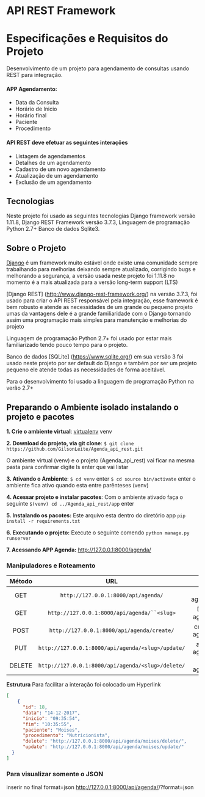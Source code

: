 # API REST Framework

# Especificações e Requisitos do Projeto
Desenvolvimento de um projeto para agendamento de consultas usando REST para integração.

#### APP Agendamento:
- Data da Consulta
- Horário de Inicio
- Horário final
- Paciente
- Procedimento

#### API REST deve efetuar as seguintes interações
- Listagem de agendamentos
- Detalhes de um agendamento
- Cadastro de um novo agendamento
- Atualização de um agendamento
- Exclusão de um agendamento


## Tecnologias
Neste projeto foi usado as seguintes tecnologias
Django framework versão 1.11.8,
Django REST Framework versão 3.7.3,
Linguagem de programação Python 2.7+
Banco de dados Sqlite3.

## Sobre o Projeto
[Django](https://www.djangoproject.com/) é um framework muito estável onde existe uma comunidade sempre trabalhando para melhorias
deixando sempre atualizado, corrigindo bugs e melhorando a segurança, a versão usada neste projeto foi 1.11.8 no momento é a mais atualizada para a versão long-term support (LTS)

[Django REST] (http://www.django-rest-framework.org/) na versão 3.7.3, foi usado para criar o API REST responsável pela integração, esse framework é bem robusto e atende as necessidades de um grande ou pequeno projeto umas da vantagens dele é a grande familiaridade com o Django tornando assim uma programação mais simples para manutenção e melhorias do projeto

Linguagem de programação Python 2.7+ foi usado por estar mais familiarizado
tendo pouco tempo para o projeto.

Banco de dados [SQLite] (https://www.sqlite.org/) em sua versão 3 foi usado neste projeto por ser default do Django e também  por ser um projeto pequeno ele atende todas as necessidades de forma aceitável.

Para o desenvolvimento foi usado a linguagem de programação Python na verão 2.7+

## Preparando o Ambiente isolado instalando o projeto e pacotes

**1. Crie o ambiente virtual**:
[virtualenv](http://virtualenv.readthedocs.org/) venv

**2. Download do projeto, via git clone**:
`$ git clone https://github.com/GilsonLeite/Agenda_api_rest.git`

O ambiente virtual (venv) e o projeto (Agenda_api_rest) vai ficar na mesma pasta
para confirmar digite ls enter que vai listar

**3. Ativando o Ambiente**:
`$ cd venv` enter
`$ cd source bin/activate` enter
o ambiente fica ativo quando esta entre parênteses (venv)

**4. Acessar projeto e instalar pacotes**:
Com o ambiente ativado faça o seguinte
`$(venv) cd ../Agenda_api_rest/app` enter

**5. Instalando os pacotes:**
Este arquivo esta dentro do diretório app
`pip install -r requirements.txt`


**6. Executando o projeto:**
Execute o seguinte comendo
`python manage.py runserver`

**7. Acessando APP Agenda:**
http://127.0.0.1:8000/agenda/



### Manipuladores e Roteamento
**Método**|**URL**|**Ação**
:--:|:--:|:--:
GET|`http://127.0.0.1:8000/api/agenda/`|lista os agendamentos
GET|`http://127.0.0.1:8000/api/agenda/``<slug>`|Detalhe do agendamento
POST|`http://127.0.0.1:8000/api/agenda/create/`|cria um novo agendamento
PUT|`http://127.0.0.1:8000/api/agenda/<slug>/update/`|atualiza um agendamento
DELETE|`http://127.0.0.1:8000/api/agenda/<slug>/delete/`|deleta um agendamento

**Estrutura**
Para facilitar a interação foi colocado um Hyperlink 

```json
[
    {
      "id": 18,
      "data": "14-12-2017",
      "inicio": "09:35:54",
      "fim": "10:35:55",
      "paciente": "Moises",
      "procedimento": "Nutricionista",
      "delete": "http://127.0.0.1:8000/api/agenda/moises/delete/",
      "update": "http://127.0.0.1:8000/api/agenda/moises/update/"
  }
]
```

### Para visualizar somente o JSON ##
inserir no final format=json
http://127.0.0.1:8000/api/agenda/<slug>/?format=json
